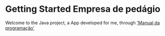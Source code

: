 # Getting Started Empresa de pedágio

Welcome to the Java project, a App developed for me, through ['Manual da programação'](https://www.youtube.com/watch?v=tm_xB2P3tDo&list=PLW-5VfOZxhlIS4LFPH6Qq491bItLc3OfD&index=2)


##
